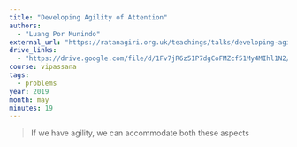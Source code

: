 ```yaml
---
title: "Developing Agility of Attention"
authors:
  - "Luang Por Munindo"
external_url: "https://ratanagiri.org.uk/teachings/talks/developing-agility-of-attention"
drive_links:
  - "https://drive.google.com/file/d/1Fv7jR6z51P7dgCoFMZcf51My4MIhl1N2/view?usp=drivesdk"
course: vipassana
tags:
  - problems
year: 2019
month: may
minutes: 19
---
```


> If we have agility, we can accommodate both these aspects

